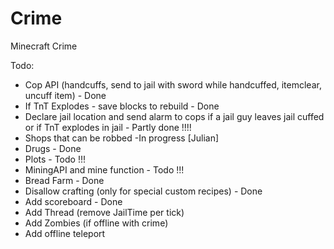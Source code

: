 # Crime
Minecraft Crime

Todo:
- Cop API (handcuffs, send to jail with sword while handcuffed, itemclear, uncuff item) - Done
- If TnT Explodes - save blocks to rebuild - Done
- Declare jail location and send alarm to cops if a jail guy leaves jail cuffed or if TnT explodes in jail - Partly done !!!!
- Shops that can be robbed -In progress [Julian]
- Drugs - Done
- Plots - Todo !!!
- MiningAPI and mine function - Todo !!!
- Bread Farm - Done
- Disallow crafting (only for special custom recipes) - Done
- Add scoreboard - Done
- Add Thread (remove JailTime per tick)
- Add Zombies (if offline with crime)
- Add offline teleport